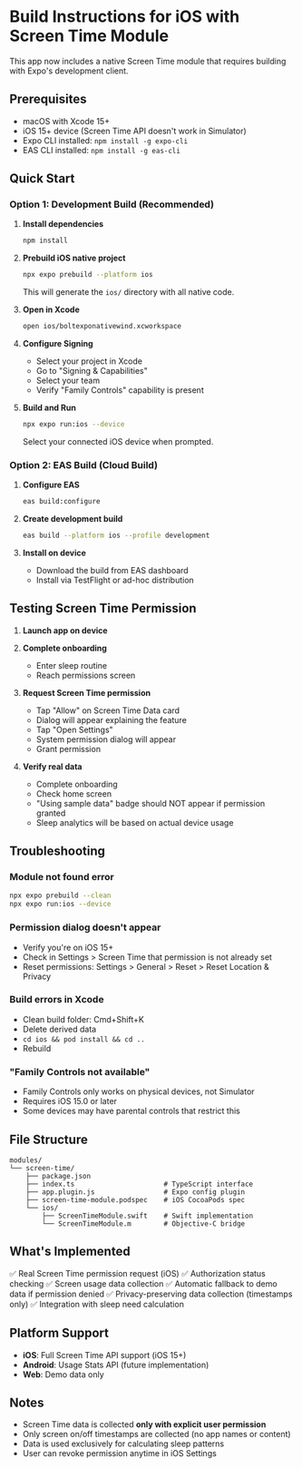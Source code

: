 # Build Instructions for iOS with Screen Time Module

This app now includes a native Screen Time module that requires building with Expo's development client.

## Prerequisites

- macOS with Xcode 15+
- iOS 15+ device (Screen Time API doesn't work in Simulator)
- Expo CLI installed: `npm install -g expo-cli`
- EAS CLI installed: `npm install -g eas-cli`

## Quick Start

### Option 1: Development Build (Recommended)

1. **Install dependencies**
   ```bash
   npm install
   ```

2. **Prebuild iOS native project**
   ```bash
   npx expo prebuild --platform ios
   ```
   This will generate the `ios/` directory with all native code.

3. **Open in Xcode**
   ```bash
   open ios/boltexponativewind.xcworkspace
   ```

4. **Configure Signing**
   - Select your project in Xcode
   - Go to "Signing & Capabilities"
   - Select your team
   - Verify "Family Controls" capability is present

5. **Build and Run**
   ```bash
   npx expo run:ios --device
   ```
   Select your connected iOS device when prompted.

### Option 2: EAS Build (Cloud Build)

1. **Configure EAS**
   ```bash
   eas build:configure
   ```

2. **Create development build**
   ```bash
   eas build --platform ios --profile development
   ```

3. **Install on device**
   - Download the build from EAS dashboard
   - Install via TestFlight or ad-hoc distribution

## Testing Screen Time Permission

1. **Launch app on device**

2. **Complete onboarding**
   - Enter sleep routine
   - Reach permissions screen

3. **Request Screen Time permission**
   - Tap "Allow" on Screen Time Data card
   - Dialog will appear explaining the feature
   - Tap "Open Settings"
   - System permission dialog will appear
   - Grant permission

4. **Verify real data**
   - Complete onboarding
   - Check home screen
   - "Using sample data" badge should NOT appear if permission granted
   - Sleep analytics will be based on actual device usage

## Troubleshooting

### Module not found error
```bash
npx expo prebuild --clean
npx expo run:ios --device
```

### Permission dialog doesn't appear
- Verify you're on iOS 15+
- Check in Settings > Screen Time that permission is not already set
- Reset permissions: Settings > General > Reset > Reset Location & Privacy

### Build errors in Xcode
- Clean build folder: Cmd+Shift+K
- Delete derived data
- `cd ios && pod install && cd ..`
- Rebuild

### "Family Controls not available"
- Family Controls only works on physical devices, not Simulator
- Requires iOS 15.0 or later
- Some devices may have parental controls that restrict this

## File Structure

```
modules/
└── screen-time/
    ├── package.json
    ├── index.ts                      # TypeScript interface
    ├── app.plugin.js                 # Expo config plugin
    ├── screen-time-module.podspec    # iOS CocoaPods spec
    └── ios/
        ├── ScreenTimeModule.swift    # Swift implementation
        └── ScreenTimeModule.m        # Objective-C bridge
```

## What's Implemented

✅ Real Screen Time permission request (iOS)
✅ Authorization status checking
✅ Screen usage data collection
✅ Automatic fallback to demo data if permission denied
✅ Privacy-preserving data collection (timestamps only)
✅ Integration with sleep need calculation

## Platform Support

- **iOS**: Full Screen Time API support (iOS 15+)
- **Android**: Usage Stats API (future implementation)
- **Web**: Demo data only

## Notes

- Screen Time data is collected **only with explicit user permission**
- Only screen on/off timestamps are collected (no app names or content)
- Data is used exclusively for calculating sleep patterns
- User can revoke permission anytime in iOS Settings
